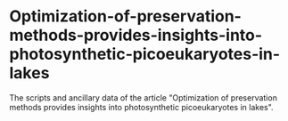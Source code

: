 # Optimization-of-preservation-methods-provides-insights-into-photosynthetic-picoeukaryotes-in-lakes
The scripts and ancillary data of the article "Optimization of preservation methods provides insights into photosynthetic picoeukaryotes in lakes".
